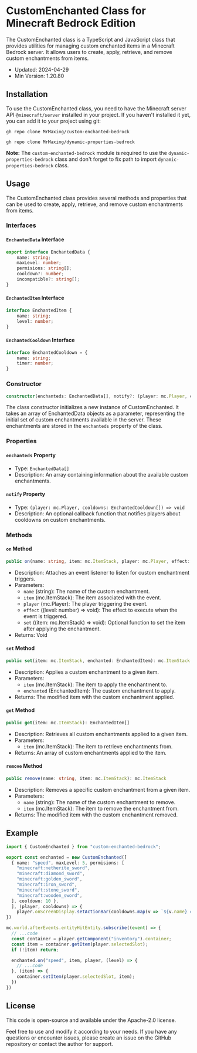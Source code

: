 # CustomEnchanted Class for Minecraft Bedrock Edition
The CustomEnchanted class is a TypeScript and JavaScript class that provides utilities for managing custom enchanted items in a Minecraft Bedrock server. It allows users to create, apply, retrieve, and remove custom enchantments from items.

* Updated: 2024-04-29
* Min Version: 1.20.80

## Installation
To use the CustomEnchanted class, you need to have the Minecraft server API `@minecraft/server` installed in your project. If you haven't installed it yet, you can add it to your project using git:

```shell
gh repo clone MrMaxing/custom-enchanted-bedrock
```
```shell
gh repo clone MrMaxing/dynamic-properties-bedrock
```
**Note:** The `custom-enchanted-bedrock` module is required to use the `dynamic-properties-bedrock` class and don't forget to fix path to import `dynamic-properties-bedrock` class.

## Usage
The CustomEnchanted class provides several methods and properties that can be used to create, apply, retrieve, and remove custom enchantments from items.

### Interfaces

#### `EnchantedData` Interface
```typescript
export interface EnchantedData {
    name: string;
    maxLevel: number;
    permisions: string[];
    cooldown?: number;
    incompatible?: string[];
}
```

#### `EnchantedItem` Interface
```typescript
interface EnchantedItem {
    name: string;
    level: number;
}
```

#### `EnchantedCooldown` Interface
```typescript
interface EnchantedCooldown = {
    name: string;
    timer: number;
}
```

### Constructor

```typescript
constructor(enchanteds: EnchantedData[], notify?: (player: mc.Player, cooldowns: EnchantedCooldown[]) => void)
```

The class constructor initializes a new instance of CustomEnchanted. It takes an array of EnchantedData objects as a parameter, representing the initial set of custom enchantments available in the server. These enchantments are stored in the `enchanteds` property of the class.

### Properties

#### `enchanteds` Property

* Type: `EnchantedData[]`
* Description: An array containing information about the available custom enchantments.

#### `notify` Property

* Type: `(player: mc.Player, cooldowns: EnchantedCooldown[]) => void`
* Description: An optional callback function that notifies players about cooldowns on custom enchantments.

### Methods

#### `on` Method

```typescript
public on(name: string, item: mc.ItemStack, player: mc.Player, effect: (level: number) => void, set?: (item: mc.ItemStack) => void): void
```

* Description: Attaches an event listener to listen for custom enchantment triggers.
* Parameters:
  * `name` (string): The name of the custom enchantment.
  * `item` (mc.ItemStack): The item associated with the event.
  * `player` (mc.Player): The player triggering the event.
  * `effect` ((level: number) => void): The effect to execute when the event is triggered.
  * `set` ((item: mc.ItemStack) => void): Optional function to set the item after applying the enchantment.
* Returns: Void

#### `set` Method

```typescript
public set(item: mc.ItemStack, enchanted: EnchantedItem): mc.ItemStack
```

* Description: Applies a custom enchantment to a given item.
* Parameters:
  * `item` (mc.ItemStack): The item to apply the enchantment to.
  * `enchanted` (EnchantedItem): The custom enchantment to apply.
* Returns: The modified item with the custom enchantment applied.

#### `get` Method

```typescript
public get(item: mc.ItemStack): EnchantedItem[]
```

* Description: Retrieves all custom enchantments applied to a given item.
* Parameters:
  * `item` (mc.ItemStack): The item to retrieve enchantments from.
* Returns: An array of custom enchantments applied to the item.

#### `remove` Method

```typescript
public remove(name: string, item: mc.ItemStack): mc.ItemStack
```

* Description: Removes a specific custom enchantment from a given item.
* Parameters:
  * `name` (string): The name of the custom enchantment to remove.
  * `item` (mc.ItemStack): The item to remove the enchantment from.
* Returns: The modified item with the custom enchantment removed.

## Example
```ts
import { CustomEnchanted } from "custom-enchanted-bedrock";

export const enchanted = new CustomEnchanted([
  { name: "speed", maxLevel: 5, permisions: [
    "minecraft:netherite_sword",
    "minecraft:diamond_sword",
    "minecraft:golden_sword",
    "minecraft:iron_sword",
    "minecraft:stone_sword",
    "minecraft:wooden_sword",
  ], cooldown: 10 },
  ], (player, cooldowns) => {
    player.onScreenDisplay.setActionBar(cooldowns.map(v => `${v.name} cooldown ${v.timer}s`).join("\n"))
})

mc.world.afterEvents.entityHitEntity.subscribe((event) => {
  // ...code
  const container = player.getComponent("inventory").container;
  const item = container.getItem(player.selectedSlot);
  if (!item) return;

  enchanted.on("speed", item, player, (level) => {
    // ...code
  }, (item) => {
    container.setItem(player.selectedSlot, item);
  })
})
```

## License
This code is open-source and available under the Apache-2.0 license.

Feel free to use and modify it according to your needs. If you have any questions or encounter issues, please create an issue on the GitHub repository or contact the author for support.

